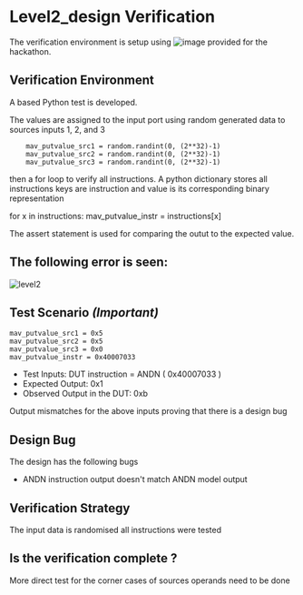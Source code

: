 # Level2_design Verification

The verification environment is setup using ![image](https://user-images.githubusercontent.com/100050717/182041595-fe527e9d-01b2-41fb-8894-438dfa688dd1.png)
 provided for the hackathon.

## Verification Environment


A based Python test is developed.

The values are assigned to the input port using random generated data to sources inputs 1, 2, and 3 
  
        mav_putvalue_src1 = random.randint(0, (2**32)-1)
        mav_putvalue_src2 = random.randint(0, (2**32)-1)
        mav_putvalue_src3 = random.randint(0, (2**32)-1)

then a for loop to verify all instructions. A python dictionary stores all instructions keys are instruction and value is its corresponding binary representation


  

for x in instructions:
        mav_putvalue_instr = instructions[x]


The assert statement is used for comparing the  outut to the expected value.

## The following error is seen:
![level2](https://user-images.githubusercontent.com/100050717/182041448-737f5273-57eb-493f-8f14-6db1e2d74188.PNG)
## Test Scenario *(Important)*
    mav_putvalue_src1 = 0x5
    mav_putvalue_src2 = 0x5
    mav_putvalue_src3 = 0x0
    mav_putvalue_instr = 0x40007033
- Test Inputs: DUT instruction = ANDN ( 0x40007033 ) 
- Expected Output:              0x1
- Observed Output in the DUT:   0xb

Output mismatches for the above inputs proving that there is a design bug

## Design Bug
The design has the following bugs 
* ANDN instruction output doesn't match ANDN model output  


## Verification Strategy
 The input data is randomised 
 all instructions  were tested 
## Is the verification complete ?
  More direct test for the corner cases of sources operands need to be done
